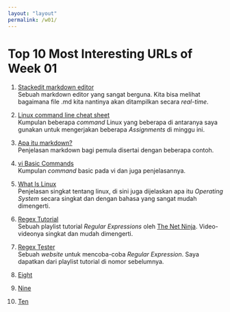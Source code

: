 ```yaml
---
layout: "layout"
permalink: /w01/
---
```


# Top 10 Most Interesting URLs of Week 01

1.  [Stackedit markdown editor](https://stackedit.io/app#)<br>
Sebuah markdown editor yang sangat berguna. Kita bisa melihat bagaimana file .md kita nantinya akan ditampilkan secara *real-time*.

2.  [Linux command line cheat sheet](https://cheatography.com/davechild/cheat-sheets/linux-command-line/)<br>
Kumpulan beberapa *command* Linux yang beberapa di antaranya saya gunakan untuk mengerjakan beberapa *Assignments* di minggu ini.

3.  [Apa itu markdown?](https://www.petanikode.com/markdown-pemula/)<br>
Penjelasan markdown bagi pemula disertai dengan beberapa contoh.

4.  [vi Basic Commands](https://en.wikipedia.org/wiki/4)<br>
Kumpulan *command* basic pada vi dan juga penjelasannya.

5.  [What Is Linux](https://www.linux.com/what-is-linux/)<br>
Penjelasan singkat tentang linux, di sini juga dijelaskan apa itu *Operating System* secara singkat dan dengan bahasa yang sangat mudah dimengerti.

6.  [Regex Tutorial](https://youtube.com/playlist?list=PL4cUxeGkcC9g6m_6Sld9Q4jzqdqHd2HiD)<br>
Sebuah playlist tutorial *Regular Expressions* oleh [The Net Ninja](https://www.youtube.com/c/TheNetNinja). Video-videonya singkat dan mudah dimengerti.

7.  [Regex Tester](https://regex101.com/)<br>
Sebuah *website* untuk mencoba-coba *Regular Expression*. Saya dapatkan dari playlist tutorial di nomor sebelumnya.

8.  [Eight](https://en.wikipedia.org/wiki/8)<br>

9.  [Nine](https://en.wikipedia.org/wiki/9)<br>

10.  [Ten](https://en.wikipedia.org/wiki/10)<br>
